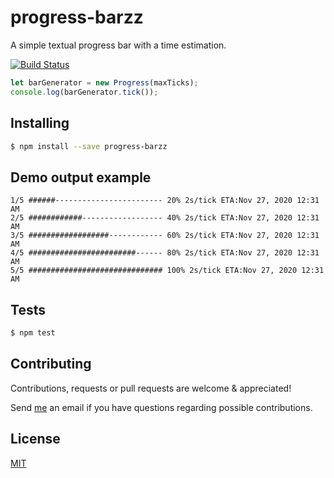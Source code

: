 # progress-barzz

A simple textual progress bar with a time estimation.

[![Build Status](https://travis-ci.org/bertolo1988/progress-barzz.svg?branch=master)](https://travis-ci.org/bertolo1988/progress-barzz)

```js
let barGenerator = new Progress(maxTicks);
console.log(barGenerator.tick());
```


## Installing

```bash
$ npm install --save progress-barzz
````

## Demo output example

```
1/5 ######------------------------ 20% 2s/tick ETA:Nov 27, 2020 12:31 AM
2/5 ############------------------ 40% 2s/tick ETA:Nov 27, 2020 12:31 AM
3/5 ##################------------ 60% 2s/tick ETA:Nov 27, 2020 12:31 AM
4/5 ########################------ 80% 2s/tick ETA:Nov 27, 2020 12:31 AM
5/5 ############################## 100% 2s/tick ETA:Nov 27, 2020 12:31 AM
```

## Tests

```bash
$ npm test
```

## Contributing

Contributions, requests or pull requests are welcome & appreciated!

Send [me](https://github.com/bertolo1988/) an email if you have questions regarding possible contributions.

## License

  [MIT](LICENSE)
